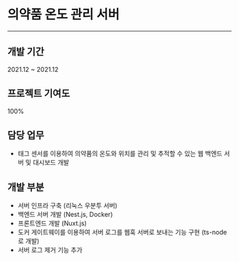 # 의약품 온도 관리 서버

---

## 개발 기간

2021.12 ~ 2021.12

## 프로젝트 기여도

100%

## 담당 업무

- 태그 센서를 이용하여 의약품의 온도와 위치를 관리 및 추적할 수 있는 웹 백엔드 서버 및 대시보드 개발

## 개발 부분

- 서버 인프라 구축 (리눅스 우분투 서버)
- 백엔드 서버 개발 (Nest.js, Docker)
- 프론트엔드 개발 (Nuxt.js)
- 도커 게이트웨이를 이용하여 서버 로그를 웹훅 서버로 보내는 기능 구현 (ts-node로 개발)
- 서버 로그 제거 기능 추가
